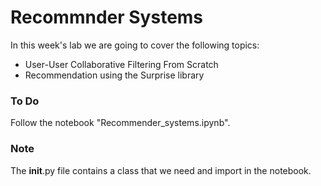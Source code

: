 

# Recommnder Systems

In this week's lab we are going to cover the following topics:
- User-User Collaborative Filtering From Scratch
- Recommendation using the Surprise library

### To Do
Follow the notebook "Recommender_systems.ipynb".

### Note
The __init__.py file contains a class that we need and import in the notebook.
